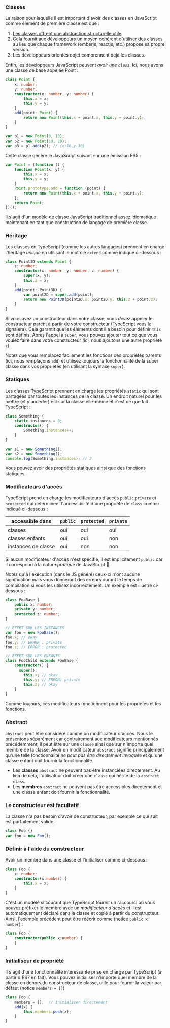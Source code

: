 ### Classes
La raison pour laquelle il est important d'avoir des classes en JavaScript comme élément de première classe est que :
1. [Les classes offrent une abstraction structurelle utile](./tips/classesAreUseful.md)
1. Cela fournit aux développeurs un moyen cohérent d'utiliser des classes au lieu que chaque framework (emberjs, reactjs, etc.) propose sa propre version.
1. Les développeurs orientés objet comprennent déjà les classes.

Enfin, les développeurs JavaScript peuvent *avoir une `class`*. Ici, nous avons une classe de base appelée Point :
```ts
class Point {
    x: number;
    y: number;
    constructor(x: number, y: number) {
        this.x = x;
        this.y = y;
    }
    add(point: Point) {
        return new Point(this.x + point.x, this.y + point.y);
    }
}

var p1 = new Point(0, 10);
var p2 = new Point(10, 20);
var p3 = p1.add(p2); // {x:10,y:30}
```
Cette classe génère le JavaScript suivant sur une émission ES5 :
```ts
var Point = (function () {
    function Point(x, y) {
        this.x = x;
        this.y = y;
    }
    Point.prototype.add = function (point) {
        return new Point(this.x + point.x, this.y + point.y);
    };
    return Point;
})();
```
Il s'agit d'un modèle de classe JavaScript traditionnel assez idiomatique maintenant en tant que construction de langage de première classe.

### Héritage
Les classes en TypeScript (comme les autres langages) prennent en charge l'héritage *unique* en utilisant le mot clé `extend` comme indiqué ci-dessous :

```ts
class Point3D extends Point {
    z: number;
    constructor(x: number, y: number, z: number) {
        super(x, y);
        this.z = z;
    }
    add(point: Point3D) {
        var point2D = super.add(point);
        return new Point3D(point2D.x, point2D.y, this.z + point.z);
    }
}
```
Si vous avez un constructeur dans votre classe, vous *devez* appeler le constructeur parent à partir de votre constructeur (TypeScript vous le signalera). Cela garantit que les éléments dont il a besoin pour définir `this` sont définis. Après l'appel à `super`, vous pouvez ajouter tout ce que vous voulez faire dans votre constructeur (ici, nous ajoutons une autre propriété `z`).

Notez que vous remplacez facilement les fonctions des propriétés parents (ici, nous remplaçons `add`) et utilisez toujours la fonctionnalité de la super classe dans vos propriétés (en utilisant la syntaxe `super`).

### Statiques
Les classes TypeScript prennent en charge les propriétés `static` qui sont partagées par toutes les instances de la classe. Un endroit naturel pour les mettre (et y accéder) est sur la classe elle-même et c'est ce que fait TypeScript :

```ts
class Something {
    static instances = 0;
    constructor() {
        Something.instances++;
    }
}

var s1 = new Something();
var s2 = new Something();
console.log(Something.instances); // 2
```

Vous pouvez avoir des propriétés statiques ainsi que des fonctions statiques.

### Modificateurs d'accès
TypeScript prend en charge les modificateurs d'accès `public`,`private` et `protected` qui déterminent l'accessibilité d'une propriété de `class` comme indiqué ci-dessous :

| accessible dans     | `public` | `protected` | `private` |
|---------------------|----------|-------------|-----------|
| classes             | oui      | oui         | oui       |
| classes enfants     | oui      | oui         | non       |
| instances de classe | oui      | non         | non       |


Si aucun modificateur d'accès n'est spécifié, il est implicitement `public` car il correspond à la nature *pratique* de JavaScript 🌹.

Notez qu'à l'exécution (dans le JS généré) ceux-ci n'ont aucune signification mais vous donneront des erreurs durant le temps de compilation si vous les utilisez incorrectement. Un exemple est illustré ci-dessous :

```ts
class FooBase {
    public x: number;
    private y: number;
    protected z: number;
}

// EFFET SUR LES INSTANCES
var foo = new FooBase();
foo.x; // okay
foo.y; // ERROR : private
foo.z; // ERROR : protected

// EFFET SUR LES ENFANTS
class FooChild extends FooBase {
    constructor() {
      super();
        this.x; // okay
        this.y; // ERROR: private
        this.z; // okay
    }
}
```

Comme toujours, ces modificateurs fonctionnent pour les propriétés et les fonctions.

### Abstract
`abstract` peut être considéré comme un modificateur d'accès. Nous le présentons séparément car contrairement aux modificateurs mentionnés précédemment, il peut être sur une `classe` ainsi que sur n'importe quel membre de la classe. Avoir un modificateur `abstract` signifie principalement qu'une telle fonctionnalité *ne peut pas être directement invoquée* et qu'une classe enfant doit fournir la fonctionnalité.

* Les **classes** `abstract` ne peuvent pas être instanciées directement. Au lieu de cela, l'utilisateur doit créer une `classe` qui hérite de la `abstract class`.
* Les **membres** `abstract` ne peuvent pas être accessibles directement et une classe enfant doit fournir la fonctionnalité.

### Le constructeur est facultatif

La classe n'a pas besoin d'avoir de constructeur, par exemple ce qui suit est parfaitement valide.

```ts
class Foo {}
var foo = new Foo();
```

### Définir à l'aide du constructeur

Avoir un membre dans une classe et l'initialiser comme ci-dessous :

```ts
class Foo {
    x: number;
    constructor(x:number) {
        this.x = x;
    }
}
```
C'est un modèle si courant que TypeScript fournit un raccourci où vous pouvez préfixer le membre avec un *modificateur d'accès* et il est automatiquement déclaré dans la classe et copié à partir du constructeur. Ainsi, l'exemple précédent peut être réécrit comme (notice `public x: number`) :

```ts
class Foo {
    constructor(public x:number) {
    }
}
```

### Initialiseur de propriété
Il s'agit d'une fonctionnalité intéressante prise en charge par TypeScript (à partir d'ES7 en fait). Vous pouvez initialiser n'importe quel membre de la classe en dehors du constructeur de classe, utile pour fournir la valeur par défaut (notice `members = []`)

```ts
class Foo {
    members = [];  // Initialiser directement
    add(x) {
        this.members.push(x);
    }
}
```
